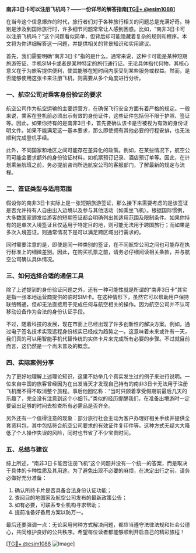 **南非3日卡可以注册飞机吗？——一份详尽的解答指南[[TG💪+ @esim1088](https://t.me/s/esim1088)]**

在当今这个信息爆炸的时代，旅行者们对于各种旅行相关的问题总是充满好奇。特别是涉及到国际旅行时，许多细节问题常常让人感到困惑。比如，“南非3日卡可以注册飞机吗？”这个问题看似简单，但背后却可能隐藏着复杂的规则和程序。本文将为你详细解答这一问题，并提供相关的背景知识和实用建议。

首先，我们需要明确“南非3日卡”指的是什么。通常来说，这种卡可能是某种短期旅游签证、手机SIM卡或者是某种特定的旅行通行证。无论具体指代何物，其核心意义在于为旅客提供便利，使其能够在短时间内享受到某些服务或权益。然而，是否能够使用这张卡来注册飞机，则需要从多个角度进行分析。

### **一、航空公司对乘客身份验证的要求**

航空公司作为航空运输的主要运营方，在确保飞行安全方面有着严格的规定。一般来说，乘客在登机前必须出示有效的身份证件，这些证件包括但不限于护照、签证等。因此，如果你持有的是南非3日卡，首先要确认该卡是否被视为有效的身份证明文件。如果不能满足这一基本要求，那么即使拥有其他必要的行程安排，也无法顺利完成登机手续。

此外，不同国家和地区之间可能存在差异化的政策。例如，在某些情况下，航空公司可能会要求额外的身份验证材料，如机票预订记录、酒店预订单等。因此，在计划乘坐航班之前，务必提前咨询所选航空公司的客服部门，了解最新的规定与流程。

### **二、签证类型与适用范围**

假设你的南非3日卡实际上是一张短期旅游签证，那么接下来需要考虑的是该签证是否允许持有人自由出入边境以及参与其他活动（如乘坐飞机）。根据国际惯例，大多数国家颁发给游客的短期签证都会明确列出其适用范围及限制条件。如果你持有的是单次入境签证且仅适用于特定目的地，则可能无法用于跨国旅行；而如果是多次入境签证，则通常情况下是可以满足跨区域出行需求的。

同时需要注意的是，即使是同一种类别的签证，在不同航空公司之间也可能存在执行标准上的细微差别。因此，在购买机票之前，请务必仔细阅读相关条款，并与航空公司确认具体情况。

### **三、如何选择合适的通信工具**

除了上述提到的身份验证问题之外，还有一种可能性就是所谓的“南非3日卡”其实是指一张本地运营商提供的临时SIM卡。在这种情形下，虽然它可以帮助用户保持联络畅通，但却无法直接用于完成任何与航空相关的操作。因为航空公司并不认可移动设备作为合法的身份认证手段。

不过，随着科技的发展，现在市面上已经出现了许多创新性的解决方案。例如，通过电子签名技术实现远程身份核实已经成为趋势之一。这意味着未来或许有一天，我们真的可以用智能手机代替传统的实体卡片来完成所有必要的步骤。不过就目前而言，这仍然是一个尚未普及的概念。

### **四、实际案例分享**

为了更好地理解上述理论知识，这里不妨举几个真实发生过的例子来进行说明。一位来自中国的旅客曾经因为在出发当天才发现自己持有的南非3日卡无法用于注册飞机而不得不取消整个旅程。事后他回忆称：“当时只顾着享受假期前最后几天的乐趣了，完全没有注意到这个小细节。”类似的经历提醒我们，在准备出境游时一定要留出足够的时间去检查所有必需品是否齐全。

另外还有一个值得注意的现象：部分旅行社会主动为客户办理好相关手续并提供全套资料包，其中包括符合航空公司要求的有效证件复印件等。这种方式无疑大大降低了个人操作失误的风险，同时也节省了不少宝贵时间。

### **五、总结与建议**

综上所述，“南非3日卡能否注册飞机”这个问题并没有一个统一的答案，而是取决于具体的卡种性质及其用途。为了避免出现不必要的麻烦，在决定出行之前，请务必做好充分准备：

1. 确认所持卡片是否具备合法身份认证功能；
2. 查阅目的地国家及航空公司发布的最新政策公告；
3. 如有必要，可联系专业机构寻求帮助；
4. 提前准备好备用方案以防万一。

最后还要强调一点：无论采用何种方式解决问题，都应当遵守法律法规和社会公德心，共同维护良好的公共秩序。希望每位读者都能够顺利开启自己的精彩旅程！

[[TG💪+ @esim1088](https://t.me/s/esim1088) ![Image](https://i.postimg.cc/4NQfJmqS/Snipaste-2025-05-13-00-14-12.png)]